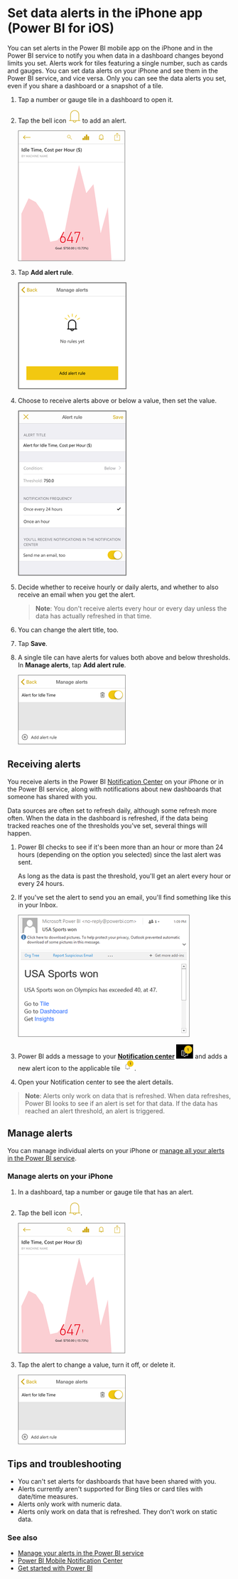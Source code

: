 <properties 
   pageTitle="Set data alerts in the iPhone app"
   description="Learn to set alerts to notify you when data in a dashboard changes beyond limits you set in the Power BI mobile app on the iPhone and in the Power BI service."
   services="powerbi" 
   documentationCenter="" 
   authors="maggiesMSFT" 
   manager="mblythe" 
   backup=""
   editor=""
   tags=""
   qualityFocus="no"
   qualityDate=""/>
 
<tags
   ms.service="powerbi"
   ms.devlang="NA"
   ms.topic="article"
   ms.tgt_pltfrm="NA"
   ms.workload="powerbi"
   ms.date="07/27/2016"
   ms.author="maggies"/>

# Set data alerts in the iPhone app (Power BI for iOS)  

You can set alerts in the Power BI mobile app on the iPhone and in the Power BI service to notify you when data in a dashboard changes beyond limits you set. Alerts work for tiles featuring a single number, such as cards and gauges. You can set data alerts on your iPhone and see them in the Power BI service, and vice versa. Only you can see the data alerts you set, even if you share a dashboard or a snapshot of a tile.

1.  Tap a number or gauge tile in a dashboard to open it.  

2.  Tap the bell icon ![](media/powerbi-mobile-set-data-alerts-in-the-iphone-app/PBI_iPhoneBellIconUnselect.png) to add an alert.  
  
    ![](media/powerbi-mobile-set-data-alerts-in-the-iphone-app/power-bi-iphone-set-alert.png)

3.  Tap **Add alert rule**.

    ![](media/powerbi-mobile-set-data-alerts-in-the-iphone-app/power-bi-no-alert-rules-yet.png)

4.  Choose to receive alerts above or below a value, then set the value.
  
    ![](media/powerbi-mobile-set-data-alerts-in-the-iphone-app/power-bi-iphone-alert-rule-below.png)

4.  Decide whether to receive hourly or daily alerts, and whether to also receive an email when you get the alert.

    >**Note**: You don't receive alerts every hour or every day unless the data has actually refreshed in that time.
    
6.  You can change the alert title, too.

6.  Tap **Save**.

7.  A single tile can have alerts for values both above and below thresholds. In **Manage alerts**, tap **Add alert rule**.

    ![](media/powerbi-mobile-set-data-alerts-in-the-iphone-app/power-bi-iphone-add-alert-rule.png)

## Receiving alerts

You receive alerts in the Power BI [Notification Center](powerbi-mobile-notification-center.md) on your iPhone or in the Power BI service, along with notifications about new dashboards that someone has shared with you.

Data sources are often set to refresh daily, although some refresh more often. When the data in the dashboard is refreshed, if the data being tracked reaches one of the thresholds you've set, several things will happen.

1.  Power BI checks to see if it's been more than an hour or more than 24 hours (depending on the option you selected) since the last alert was sent.

    As long as the data is past the threshold, you'll get an alert every hour or every 24 hours.

2.  If you've set the alert to send you an email, you'll find something like this in your Inbox.

    ![](media/powerbi-mobile-set-data-alerts-in-the-iphone-app/powerbi-alerts-email.png)

3.  Power BI adds a message to your [**Notification center**](powerbi-mobile-notification-center.md) ![](media/powerbi-mobile-set-data-alerts-in-the-iphone-app/power-bi-alert-notifications-icon.png) and adds a new alert icon to the applicable tile ![](media/powerbi-mobile-set-data-alerts-in-the-iphone-app/powerbi-alert-tile-notification-icon.png).

4. Open your Notification center to see the alert details.

>**Note**: Alerts only work on data that is refreshed. When data refreshes, Power BI looks to see if an alert is set for that data. If the data has reached an alert threshold, an alert is triggered.


## Manage alerts

You can manage individual alerts on your iPhone or [manage all your alerts in the Power BI service](powerbi-service-set-data-alerts.md).

### Manage alerts on your iPhone

1.  In a dashboard, tap a number or gauge tile that has an alert.  

2.  Tap the bell icon ![](media/powerbi-mobile-set-data-alerts-in-the-iphone-app/PBI_iPhoneBellIconUnselect.png).  
  
    ![](media/powerbi-mobile-set-data-alerts-in-the-iphone-app/power-bi-iphone-set-alert.png)

3. Tap the alert to change a value, turn it off, or delete it. 

    ![](media/powerbi-mobile-set-data-alerts-in-the-iphone-app/power-bi-iphone-add-alert-rule.png)

## Tips and troubleshooting
- You can't set alerts for dashboards that have been shared with you.
- Alerts currently aren't supported for Bing tiles or card tiles with date/time measures.
- Alerts only work with numeric data.
- Alerts only work on data that is refreshed. They don't work on static data.

### See also  
- [Manage your alerts in the Power BI service](powerbi-service-set-data-alerts.md) 
- [Power BI Mobile Notification Center](powerbi-mobile-notification-center.md)
- [Get started with Power BI](powerbi-service-get-started.md)  
